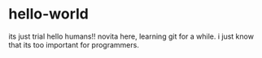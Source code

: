# hello-world
its just trial
hello humans!!
novita here, learning git for a while.
i just know that its too important for programmers.

